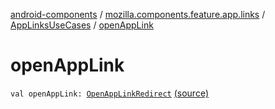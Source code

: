[android-components](../../index.md) / [mozilla.components.feature.app.links](../index.md) / [AppLinksUseCases](index.md) / [openAppLink](./open-app-link.md)

# openAppLink

`val openAppLink: `[`OpenAppLinkRedirect`](-open-app-link-redirect/index.md) [(source)](https://github.com/mozilla-mobile/android-components/blob/master/components/feature/app-links/src/main/java/mozilla/components/feature/app/links/AppLinksUseCases.kt#L157)